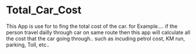 # Total_Car_Cost
This App is use for to fing the total cost of the car.
for Example.... 
   if the person travel dailly through car on same route then this app will calculate all the cost that the car going through.. 
   such as incuding petrol cost, KM run, parking, Toll, etc..  
